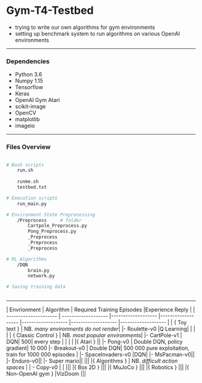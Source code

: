 # Gym-T4-Testbed

- trying to write our own algorithms for gym environments
- setting up benchmark system to run algorithms on various OpenAI environments
----------------
### Dependencies 

- Python 3.6
- Numpy 1.15
- Tensorflow 
- Keras
- OpenAI Gym Atari
- scikit-image
- OpenCV
- matplotlib
- imageio

----------------
### Files Overview

``` bash

# Bash scripts
    run.sh
    
    runme.sh 
    testbed.txt

# Execution scripts 
    run_main.py

# Environment State Preprocessing
    /Preprocess     # folder
        Cartpole_Preprocess.py
        Pong_Preprocess.py
        _Preprocess
        _Preprocess
        _Preprocess

# RL Algorithms
    /DQN
        brain.py
        network.py

# Saving training data
    


```



----------------


| Envrionment   | Algorithm | Required Training Episodes |Experience Reply |
| --------------------- | ------------------- |------------------- |------------------- |------------------- |------------------- |------------------- |
| { Toy text } |   NB. *many environments do not render*|
|- Roulette-v0      |Q Learning|
|   |  |
| { Classic Control } |   NB. *most popular environments*|
|- CartPole-v1        | DQN| 500| every step |
|   |  |
|{ Atari }      ||
|- Pong-v0        | Double DQN, policy gradient| 10 000
|- Breakout-v0       | Double DQN| 500 000 pure exploitation, train for 1000 000 episodes | 
|- SpaceInvaders-v0       |DQN|
|- MsPacman-v0||
|- Enduro-v0||
|- Super mario||
|||
|{ Algorithms } | NB. *difficult action spaces* |
| - Copy-v0 | |
|||
|{ Box 2D }
|||
|{ MuJoCo }
|||
|{ Robotics }
|||
|{ Non-OpenAI gym }
|VizDoom
|||

